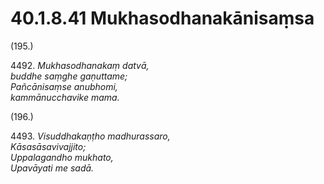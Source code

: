 # 40.1.8.41 Mukhasodhanakānisaṃsa

(195.)

4492\. _Mukhasodhanakaṃ datvā,_  
_buddhe saṃghe gaṇuttame;_  
_Pañcānisaṃse anubhomi,_  
_kammānucchavike mama._  

(196.)

4493\. _Visuddhakaṇṭho madhurassaro,_  
_Kāsasāsavivajjito;_  
_Uppalagandho mukhato,_  
_Upavāyati me sadā._

